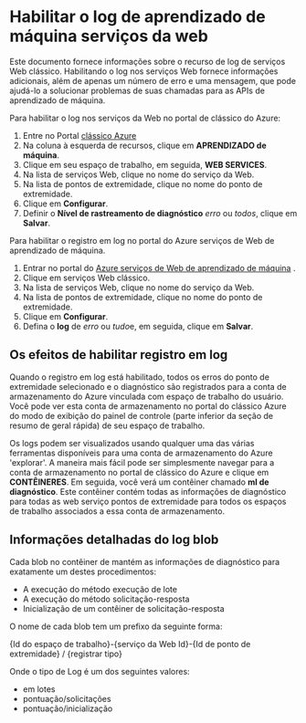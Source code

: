 <properties 
    pageTitle="Registro em log para serviços da web de aprendizado de máquina | Microsoft Azure" 
    description="Saiba como habilitar o log de serviços da web de aprendizado de máquina. Registro em log fornece informações adicionais para ajudar a solucionar as APIs." 
    services="machine-learning" 
    documentationCenter="" 
    authors="raymondlaghaeian" 
    manager="jhubbard"
    editor="cgronlun"/>

<tags
    ms.service="machine-learning"
    ms.devlang="na"
    ms.topic="article"
    ms.tgt_pltfrm="na"
    ms.workload="big-data" 
    ms.date="10/05/2016"
    ms.author="raymondl;garye"/>

# <a name="enable-logging-for-machine-learning-web-services"></a>Habilitar o log de aprendizado de máquina serviços da web  

Este documento fornece informações sobre o recurso de log de serviços Web clássico. Habilitando o log nos serviços Web fornece informações adicionais, além de apenas um número de erro e uma mensagem, que pode ajudá-lo a solucionar problemas de suas chamadas para as APIs de aprendizado de máquina.  

Para habilitar o log nos serviços da Web no portal de clássico do Azure:   

1.  Entre no Portal [clássico Azure](https://manage.windowsazure.com/)
2.  Na coluna à esquerda de recursos, clique em **APRENDIZADO de máquina**.
3.  Clique em seu espaço de trabalho, em seguida, **WEB SERVICES**.
4.  Na lista de serviços Web, clique no nome do serviço da Web.
5.  Na lista de pontos de extremidade, clique no nome do ponto de extremidade.
6.  Clique em **Configurar**.
7.  Definir o **Nível de rastreamento de diagnóstico** *erro* ou *todos*, clique em **Salvar**.

Para habilitar o registro em log no portal do Azure serviços de Web de aprendizado de máquina.

1. Entrar no portal do [Azure serviços de Web de aprendizado de máquina](https://services.azureml.net) .
2. Clique em serviços Web clássico.
3.  Na lista de serviços Web, clique no nome do serviço da Web.
4.  Na lista de pontos de extremidade, clique no nome do ponto de extremidade.
5.  Clique em **Configurar**.
6.  Defina o **log** de *erro* ou *tudo*e, em seguida, clique em **Salvar**.

## <a name="the-effects-of-enabling-logging"></a>Os efeitos de habilitar registro em log

Quando o registro em log está habilitado, todos os erros do ponto de extremidade selecionado e o diagnóstico são registrados para a conta de armazenamento do Azure vinculada com espaço de trabalho do usuário. Você pode ver esta conta de armazenamento no portal do clássico Azure do modo de exibição do painel de controle (parte inferior da seção de resumo de geral rápida) de seu espaço de trabalho.  

Os logs podem ser visualizados usando qualquer uma das várias ferramentas disponíveis para uma conta de armazenamento do Azure 'explorar'. A maneira mais fácil pode ser simplesmente navegar para a conta de armazenamento no portal de clássico do Azure e clique em **CONTÊINERES**. Em seguida, você verá um contêiner chamado **ml de diagnóstico**. Este contêiner contém todas as informações de diagnóstico para todas as web serviço pontos de extremidade para todos os espaços de trabalho associados a essa conta de armazenamento. 
 
## <a name="log-blob-detail-information"></a>Informações detalhadas do log blob

Cada blob no contêiner de mantém as informações de diagnóstico para exatamente um destes procedimentos:

-   A execução do método execução de lote  
-   A execução do método solicitação-resposta  
-   Inicialização de um contêiner de solicitação-resposta
  
O nome de cada blob tem um prefixo da seguinte forma: 

{Id do espaço de trabalho}-{serviço da Web Id}-{Id de ponto de extremidade} / {registrar tipo}  

Onde o tipo de Log é um dos seguintes valores:  

- em lotes  
- pontuação/solicitações  
- pontuação/inicialização  
